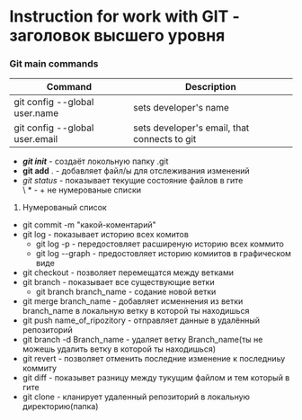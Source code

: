 # Instruction for work with GIT - заголовок высшего уровня
### Git main commands
| Command                        | Description|
|--------------------------------| ----------------------|
| git config --global user.name  | sets developer's name |
| git config --global user.email | sets developer's email, that connects to git| - таблица
* ***git init*** - создаёт локольную папку .git
* **git add** . - добавляет файл/ы для отслеживания изменений
* *git status* - показывает текущие состояние файлов в гите  
\ * - + не нумерованые списки


1. Нумерованый список
* git commit -m "какой-коментарий"
* git log - показывает историю всех комитов
  * git log -p - передостовляет расширеную историю всех коммито 
  * git log --graph - предостовляет историю комиитов в графическом виде
* git checkout - позволяет перемещатся между ветками 
* git branch - показывает все существующие ветки
  * git branch branch_name - содание новой ветки
* git merge branch_name - добавляет исменнения из ветки branch_name в локальную ветку в которой ты находишься
* git push name_of_ripozitory - отправляет данные в удалённый репозиторий
* git branch -d Branch_name - удаляет ветку Branch_name(ты не можешь удалить ветку в которой ты находишься)
* git revert - позволяет отменить последние изменение к последниьу коммиту
* git diff - показывет разницу между тукущим файлом и  тем который в гите 
* git clone - кланирует удаленный репозиторий в локальную директорию(папка)

